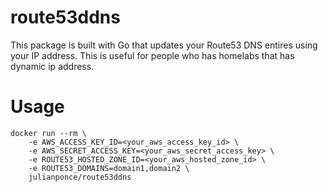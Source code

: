 # route53ddns

This package is built with Go that updates your Route53 DNS entires using your IP address. This is useful for people who has homelabs that has dynamic ip address.

# Usage

```
docker run --rm \
    -e AWS_ACCESS_KEY_ID=<your_aws_access_key_id> \
    -e AWS_SECRET_ACCESS_KEY=<your_aws_secret_access_key> \
    -e ROUTE53_HOSTED_ZONE_ID=<your_aws_hosted_zone_id> \
    -e ROUTE53_DOMAINS=domain1,domain2 \
    julianponce/route53ddns
```
